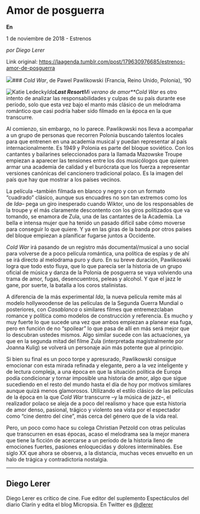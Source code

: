 # Amor de posguerra

**En**

1 de noviembre de 2018 - Estrenos

_por Diego Lerer_

Link original: https://laagenda.tumblr.com/post/179630976685/estrenos-amor-de-posguerra

![](https://64.media.tumblr.com/2213b8a6b521e3aba0ec0bc665d49f63/tumblr_inline_phix4oBroN1t6q87u_500.jpg)### *Cold War*, de Pawel Pawlikowski (Francia, Reino Unido, Polonia), ‘90

![Katie Ledecky](https://64.media.tumblr.com/2213b8a6b521e3aba0ec0bc665d49f63/tumblr_inline_phjn3lHZ5Y1t6q87u_400.jpg)*Ida**Last Resort**Mi verano de amor**Cold War* es otro intento de analizar las responsabilidades y culpas de su país durante ese período, solo que esta vez bajo el manto más clásico de un melodrama romántico que casi podría haber sido filmado en la época en la que transcurre.

Al comienzo, sin embargo, no lo parece. Pawlikowski nos lleva a acompañar a un grupo de personas que recorren Polonia buscando talentos locales para que entrenen en una academia musical y puedan representar al país internacionalmente. Es 1949 y Polonia es parte del bloque soviético. Con los cantantes y bailarines seleccionados para la llamada Mazowske Troupe empiezan a aparecer las tensiones entre los dos musicólogos que quieren armar una academia de calidad y el burócrata que los fuerza a representar versiones canónicas del cancionero tradicional polaco. Es la imagen del país que hay que mostrar a los países vecinos.

La película –también filmada en blanco y negro y con un formato “cuadrado” clásico, aunque sus encuadres no son tan extremos como los de *Ida*– pega un giro inesperado cuando Wiktor, uno de los responsables de la troupe y el más claramente descontento con los giros politizados que va tomando, se enamora de Zula, una de las cantantes de la Academia. La bella e intensa mujer que ha tenido un pasado difícil sabe cómo moverse para conseguir lo que quiere. Y ya en las giras de la banda por otros países del bloque empiezan a planificar fugarse juntos a Occidente.

*Cold War* irá pasando de un registro más documental/musical a uno social para volverse de a poco película romántica, una política de espías y de ahí se irá directo al melodrama puro y duro. En su breve duración, Pawlikoswki logra que todo esto fluya, que lo que parecía ser la historia de un grupo oficial de música y danza de la Polonia de posguerra se vaya volviendo una trama de amor, fugas, desencuentros, peleas y alcohol. Y que el jazz le gane, por suerte, la batalla a los coros stalinistas.

A diferencia de la más experimental *Ida*, la nueva película remite más al modelo hollywoodense de las películas de la Segunda Guerra Mundial o posteriores, con *Casablanca* o similares filmes que entremezclaban romance y política como modelos de construcción y referencia. Es mucho y muy fuerte lo que sucede una vez que ambos empiezan a planear esa fuga, pero en función de no “spoilear” lo que pasa de allí en más será mejor que lo descubran ustedes mismos. Algo similar sucede con las actuaciones, ya que en la segunda mitad del filme Zula (interpretada magistralmente por Joanna Kulig) se volverá un personaje aún más potente que al principio.

Si bien su final es un poco torpe y apresurado, Pawlikowski consigue emocionar con esta mirada refinada y elegante, pero a la vez inteligente y de lectura compleja, a una época en que la situación política de Europa podía condicionar y tornar imposible una historia de amor, algo que sigue sucediendo en el resto del mundo hasta el día de hoy por motivos similares aunque quizá menos glamorosos. Utilizando el estilo clásico de las películas de la época en la que *Cold War* transcurre –y la música de jazz–, el realizador polaco se aleja de a poco del realismo y hace que esta historia de amor denso, pasional, trágico y violento sea vista por el espectador como “cine dentro del cine”, más cerca del género que de la vida real. 

Pero, un poco como hace su colega Christian Petzold con otras películas que transcurren en esas épocas, acaso el melodrama sea la mejor manera que tiene la ficción de acercarse a un período de la historia lleno de emociones fuertes, pasiones enloquecidas y dolores interminables. Ese siglo XX que ahora se observa, a la distancia, muchas veces envuelto en un halo de trágica y contradictoria nostalgia.

  




---

Diego Lerer
-----------

 Diego Lerer es crítico de cine. Fue editor del suplemento Espectáculos del diario Clarín y edita el blog Micropsia. En Twitter es [@dlerer](https://twitter.com/dlerer) 

